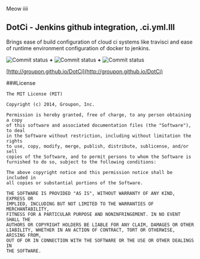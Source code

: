 Meow iiii
## DotCi - Jenkins github integration, .ci.yml.lll
Brings ease of build configuration of cloud ci systems like travisci and ease of runtime environment configuration of docker to jenkins.

![Commit status](docs/screenshots/logos/jenkins.png) **+** ![Commit status](docs/screenshots/logos/github.png) **+** ![Commit status](docs/screenshots/logos/docker.png)

[http://groupon.github.io/DotCi](http://groupon.github.io/DotCi)

###License
```
The MIT License (MIT)

Copyright (c) 2014, Groupon, Inc.

Permission is hereby granted, free of charge, to any person obtaining a copy
of this software and associated documentation files (the "Software"), to deal
in the Software without restriction, including without limitation the rights
to use, copy, modify, merge, publish, distribute, sublicense, and/or sell
copies of the Software, and to permit persons to whom the Software is
furnished to do so, subject to the following conditions:

The above copyright notice and this permission notice shall be included in
all copies or substantial portions of the Software.

THE SOFTWARE IS PROVIDED "AS IS", WITHOUT WARRANTY OF ANY KIND, EXPRESS OR
IMPLIED, INCLUDING BUT NOT LIMITED TO THE WARRANTIES OF MERCHANTABILITY,
FITNESS FOR A PARTICULAR PURPOSE AND NONINFRINGEMENT. IN NO EVENT SHALL THE
AUTHORS OR COPYRIGHT HOLDERS BE LIABLE FOR ANY CLAIM, DAMAGES OR OTHER
LIABILITY, WHETHER IN AN ACTION OF CONTRACT, TORT OR OTHERWISE, ARISING FROM,
OUT OF OR IN CONNECTION WITH THE SOFTWARE OR THE USE OR OTHER DEALINGS IN
THE SOFTWARE.
```
